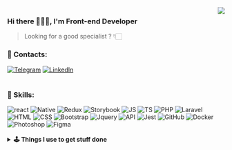 <img align="right" src="https://github-readme-stats.vercel.app/api?username=penteleichuk&count_private=true&show_icons=true&theme=swift&hide_border=true" />

### Hi there 🙋🏻‍♂️, I'm Front-end Developer

> Looking for a good specialist ? 👇🏻

### 📡 Contacts:
[![Telegram](https://img.shields.io/badge/-telegram-F7F7F7?style=for-the-badge&logo=telegram&amp;logoColor=F05237)](https://t.me/vasyok28)
[![LinkedIn](https://img.shields.io/badge/-linkedin-F7F7F7?style=for-the-badge&logo=linkedin&amp;logoColor=F05237)](https://www.linkedin.com/in/penteleichuk/)
<br>
<br>
### 🔨 Skills: 
<div align="left">
<picture>
  <source media="(prefers-color-scheme: dark)" srcset="https://img.shields.io/badge/-react-21252E?style=for-the-badge&amp;logo=react&amp;logoColor=F05237" />
  <source media="(prefers-color-scheme: light)" srcset="https://img.shields.io/badge/-react-F7F7F7?style=for-the-badge&amp;logo=react&amp;logoColor=F05237" />
  <img alt="react" src="https://img.shields.io/badge/-react-F7F7F7?style=for-the-badge&amp;logo=react&amp;logoColor=F05237" />
</picture>
<img alt="Native" src="https://img.shields.io/badge/-native-F7F7F7?style=for-the-badge&amp;logo=react&amp;logoColor=F05237"/>
<img alt="Redux" src="https://img.shields.io/badge/-redux-F7F7F7?style=for-the-badge&amp;logo=redux&amp;logoColor=F05237"/>
<img alt="Storybook" src="https://img.shields.io/badge/-Storybook-F7F7F7?style=for-the-badge&amp;logo=Storybook&amp;logoColor=F05237"/>
<img alt="JS" src="https://img.shields.io/badge/-javascript-F7F7F7?style=for-the-badge&amp;logo=javascript&amp;logoColor=F05237"/>
<img alt="TS" src="https://img.shields.io/badge/-typescript-F7F7F7?style=for-the-badge&amp;logo=typescript&amp;logoColor=F05237"/>
<img alt="PHP" src="https://img.shields.io/badge/-PHP-F7F7F7?style=for-the-badge&amp;logo=php&amp;logoColor=F05237"/>
<img alt="Laravel" src="https://img.shields.io/badge/-laravel-F7F7F7?style=for-the-badge&amp;logo=laravel&amp;logoColor=F05237"/>
<img alt="HTML" src="https://img.shields.io/badge/-html5-F7F7F7?style=for-the-badge&amp;logo=html5&amp;logoColor=F05237"/>
<img alt="CSS" src="https://img.shields.io/badge/-css3_/_scss_/_sass_/_BEM-F7F7F7?style=for-the-badge&amp;logo=css3&amp;logoColor=F05237"/>
<img alt="Bootstrap" src="https://img.shields.io/badge/-bootstrap&nbsp;/&nbsp;material_ui-F7F7F7?style=for-the-badge&amp;logo=bootstrap&amp;logoColor=F05237"/>
<img alt="Jquery" src="https://img.shields.io/badge/-jquery-F7F7F7?style=for-the-badge&amp;logo=jquery&amp;logoColor=F05237"/>
<img alt="API" src="https://img.shields.io/badge/-rest_api-F7F7F7?style=for-the-badge&amp;logo=fastapi&amp;logoColor=F05237"/>
<img alt="Jest" src="https://img.shields.io/badge/-jest&nbsp;/&nbsp;Unit&nbsp;Test-F7F7F7?style=for-the-badge&amp;logoColor=F05237"/>
<img alt="GitHub" src="https://img.shields.io/badge/-git&nbsp;/&nbsp;github-F7F7F7?style=for-the-badge&amp;logo=github&amp;logoColor=F05237"/>
<img alt="Docker" src="https://img.shields.io/badge/-docker-F7F7F7?style=for-the-badge&amp;logo=docker&amp;logoColor=F05237"/>
<img alt="Photoshop" src="https://img.shields.io/badge/-photoshop-F7F7F7?style=for-the-badge&amp;logo=adobe-photoshop&amp;logoColor=F05237"/>
<img alt="Figma" src="https://img.shields.io/badge/-figma-F7F7F7?style=for-the-badge&amp;logo=figma&amp;logoColor=F05237"/>
</div>
<br />
<details>	
  <br />
  <summary><b>🕹️ Things I use to get stuff done</b></summary>
  	<ul>
  	  <li><b>OS:</b> macOS Sonoma 14.4.1</li>
	    <li><b>Laptop: </b> MacBook Pro M1</li>
  	  <li><b>Browser: </b> Firefox Web Browser</li>
	    <li><b>Terminal: </b> iTerm</li>
	    <li><b>Code Editor:</b> VSCode - The best editor out there.</li>
	    <li><b>To Stay Updated:</b> Dev.to, Linkedin and Twitter.</li>
	</ul>	
</details>



